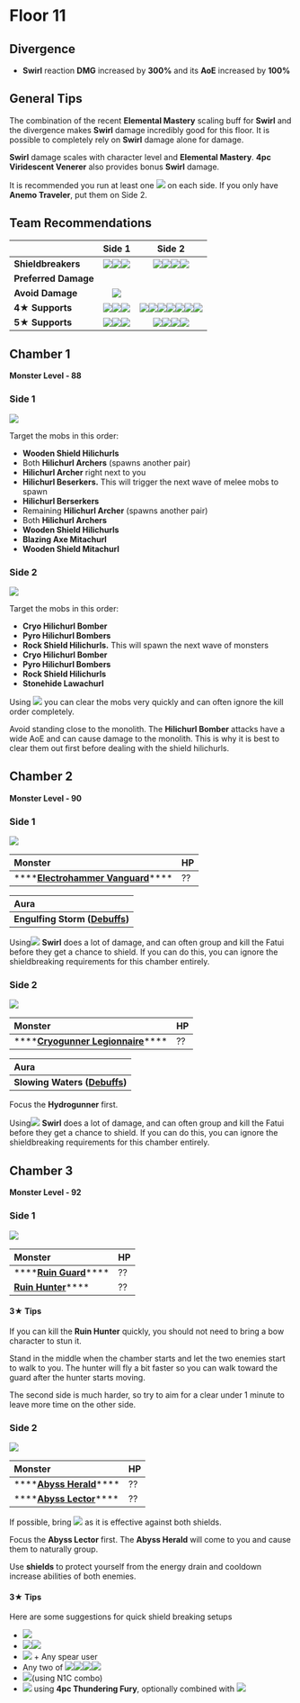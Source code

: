 # Floor 11

## Divergence

*  **Swirl** reaction **DMG** increased by **300%** and its **AoE** increased by **100%**

## General Tips

The combination of the recent **Elemental Mastery** scaling buff for **Swirl** and the divergence makes **Swirl** damage incredibly good for this floor. It is possible to completely rely on **Swirl** damage alone for damage. 

**Swirl** damage scales with character level and **Elemental Mastery**. **4pc Viridescent Venerer** also provides bonus **Swirl** damage.

It is recommended you run at least one ![](../../.gitbook/assets/anemo_small.png) on each side. If you only have **Anemo Traveler**, put them on Side 2.

## Team Recommendations

|  | Side 1 | Side 2 |
| :--- | :---: | :---: |
| **Shieldbreakers** | ![](../../.gitbook/assets/pyro_small.png)![](../../.gitbook/assets/hydro_small.png)![](../../.gitbook/assets/cryo_small.png) | ![](../../.gitbook/assets/pyro_small.png)![](../../.gitbook/assets/cryo_small.png)![](../../.gitbook/assets/electro_small.png)![](../../.gitbook/assets/geo_small.png) |
| **Preferred Damage** |  |  |
| **Avoid Damage** | ![](../../.gitbook/assets/physical_small.png) |  |
| **4**★ **Supports** | ![](../../.gitbook/assets/ui_avataricon_diona.png)![](../../.gitbook/assets/ui_avataricon_beidou.png)![](../../.gitbook/assets/ui_avataricon_sucrose.png) | ![](../../.gitbook/assets/ui_avataricon_bennett.png)![](../../.gitbook/assets/ui_avataricon_xiangling.png)![](../../.gitbook/assets/ui_avataricon_chongyun.png)![](../../.gitbook/assets/ui_avataricon_diona.png)![](../../.gitbook/assets/ui_avataricon_kaeya.png)![](../../.gitbook/assets/ui_avataricon_rosaria.png)![](../../.gitbook/assets/ui_avataricon_sucrose.png) |
| **5**★ **Supports** | ![](../../.gitbook/assets/ui_avataricon_lumine_anemo.png)![](../../.gitbook/assets/ui_avataricon_jean.png)![](../../.gitbook/assets/ui_avataricon_venti.png) | ![](../../.gitbook/assets/ui_avataricon_lumine_anemo.png)![](../../.gitbook/assets/ui_avataricon_jean.png)![](../../.gitbook/assets/ui_avataricon_venti.png)![](../../.gitbook/assets/ui_avataricon_zhongli.png) |

## Chamber 1

**Monster Level - 88**

### Side 1

![](../../.gitbook/assets/11-1-1%20%282%29.png)

Target the mobs in this order:

* **Wooden Shield Hilichurls**
* Both **Hilichurl Archers** \(spawns another pair\)
* **Hilichurl Archer** right next to you
* **Hilichurl Beserkers.** This will trigger the next wave of melee mobs to spawn
* **Hilichurl Berserkers**
* Remaining **Hilichurl Archer** \(spawns another pair\)
* Both **Hilichurl Archers**
* **Wooden Shield Hilichurls**
* **Blazing Axe Mitachurl**
* **Wooden Shield Mitachurl**

### Side 2

![](../../.gitbook/assets/11-1-2%20%282%29.png)

Target the mobs in this order:

* **Cryo Hilichurl Bomber**
* **Pyro Hilichurl Bombers**
* **Rock Shield Hilichurls.** This will spawn the next wave of monsters
* **Cryo Hilichurl Bomber**
* **Pyro Hilichurl Bombers**
* **Rock Shield Hilichurls**
* **Stonehide Lawachurl**

Using ![](../../.gitbook/assets/anemo_small.png) you can clear the mobs very quickly and can often ignore the kill order completely.

Avoid standing close to the monolith. The **Hilichurl Bomber** attacks have a wide AoE and can cause damage to the monolith. This is why it is best to clear them out first before dealing with the shield hilichurls.

## Chamber 2

**Monster Level - 90**

### Side 1

![](../../.gitbook/assets/11-2-1%20%282%29.png)

| Monster | HP |
| :--- | :--- |
| \*\*\*\*[**Electrohammer Vanguard**](../../monsters/fatui/electrohammer-vanguard.md)\*\*\*\* | ?? |

| Aura |
| :--- |
| **Engulfing Storm \(**[**Debuffs**](../../mechanics/debuffs/)**\)** |

Using![](../../.gitbook/assets/anemo_small.png) **Swirl** does a lot of damage, and can often group and kill the Fatui before they get a chance to shield. If you can do this, you can ignore the shieldbreaking requirements for this chamber entirely.

### Side 2

![](../../.gitbook/assets/11-2-2%20%282%29.png)

| Monster | HP |
| :--- | :--- |
| \*\*\*\*[**Cryogunner Legionnaire**](../../monsters/fatui/cryogunner-legionnaire.md)\*\*\*\* | ?? |

| Aura |
| :--- |
| **Slowing Waters \(**[**Debuffs**](../../mechanics/debuffs/)**\)** |

Focus the **Hydrogunner** first.

Using![](../../.gitbook/assets/anemo_small.png) **Swirl** does a lot of damage, and can often group and kill the Fatui before they get a chance to shield. If you can do this, you can ignore the shieldbreaking requirements for this chamber entirely.

## Chamber 3

**Monster Level - 92**

### Side 1

![](../../.gitbook/assets/11-3-1%20%282%29.png)

| Monster | HP |
| :--- | :--- |
| \*\*\*\*[**Ruin Guard**](../../monsters/ruin-constructs/ruin-guard.md)\*\*\*\* | ?? |
| [**Ruin Hunter**](../../monsters/ruin-constructs/ruin-hunter.md)\*\*\*\* | ?? |

#### 3★ Tips

If you can kill the **Ruin Hunter** quickly, you should not need to bring a bow character to stun it.

Stand in the middle when the chamber starts and let the two enemies start to walk to you. The hunter will fly a bit faster so you can walk toward the guard after the hunter starts moving.

The second side is much harder, so try to aim for a clear under 1 minute to leave more time on the other side.

### Side 2

![](../../.gitbook/assets/11-3-2%20%282%29.png)

| Monster | HP |
| :--- | :--- |
| \*\*\*\*[**Abyss Herald**](../../monsters/abyss-order/abyss-herald.md)\*\*\*\* | ?? |
| \*\*\*\*[**Abyss Lector**](../../monsters/abyss-order/abyss-lector.md)\*\*\*\* | ?? |

If possible, bring ![](../../.gitbook/assets/cryo_small.png) as it is effective against both shields.

Focus the **Abyss Lector** first. The **Abyss Herald** will come to you and cause them to naturally group.

Use **shields** to protect yourself from the energy drain and cooldown increase abilities of both enemies.

#### 3★ Tips

Here are some suggestions for quick shield breaking setups

* ![](../../.gitbook/assets/ui_avataricon_ganyu.png)
* ![](../../.gitbook/assets/ui_avataricon_bennett.png)![](../../.gitbook/assets/ui_avataricon_xiangling.png)
* ![](../../.gitbook/assets/ui_avataricon_chongyun.png) + Any spear user
* Any two of ![](../../.gitbook/assets/ui_avataricon_chongyun.png)![](../../.gitbook/assets/ui_avataricon_diona.png)![](../../.gitbook/assets/ui_avataricon_kaeya.png)![](../../.gitbook/assets/ui_avataricon_rosaria.png)
* ![](../../.gitbook/assets/ui_avataricon_xiao.png)\(using N1C combo\)
* ![](../../.gitbook/assets/ui_avataricon_bennett.png) using **4pc Thundering Fury**, optionally combined with ![](../../.gitbook/assets/ui_avataricon_jean.png)

